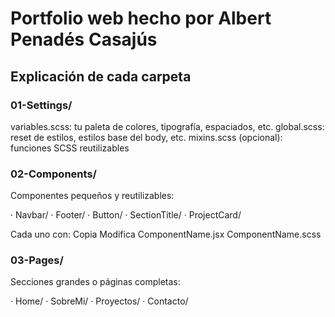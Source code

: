 # Portfolio web hecho por Albert Penadés Casajús

## Explicación de cada carpeta
### 01-Settings/
variables.scss: tu paleta de colores, tipografía, espaciados, etc.
global.scss: reset de estilos, estilos base del body, etc.
mixins.scss (opcional): funciones SCSS reutilizables

### 02-Components/
Componentes pequeños y reutilizables:

· Navbar/ · Footer/ · Button/ · SectionTitle/ · ProjectCard/

Cada uno con:
Copia
Modifica
ComponentName.jsx
ComponentName.scss

### 03-Pages/
Secciones grandes o páginas completas:

· Home/ · SobreMi/ · Proyectos/ · Contacto/